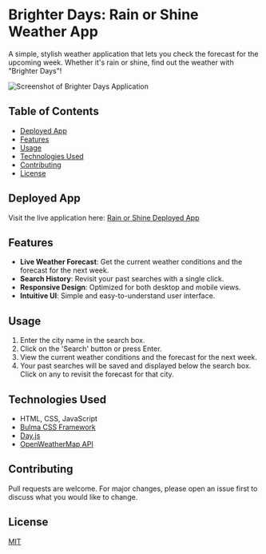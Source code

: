 # Brighter Days: Rain or Shine Weather App

A simple, stylish weather application that lets you check the forecast for the upcoming week. Whether it's rain or shine, find out the weather with "Brighter Days"!

![Screenshot of Brighter Days Application]()

## Table of Contents

- [Deployed App](#deployed-app)
- [Features](#features)
- [Usage](#usage)
- [Technologies Used](#technologies-used)
- [Contributing](#contributing)
- [License](#license)

## Deployed App

Visit the live application here: [Rain or Shine Deployed App]()


## Features

- **Live Weather Forecast**: Get the current weather conditions and the forecast for the next week.
- **Search History**: Revisit your past searches with a single click.
- **Responsive Design**: Optimized for both desktop and mobile views.
- **Intuitive UI**: Simple and easy-to-understand user interface.

## Usage

1. Enter the city name in the search box.
2. Click on the 'Search' button or press Enter.
3. View the current weather conditions and the forecast for the next week.
4. Your past searches will be saved and displayed below the search box. Click on any to revisit the forecast for that city.

## Technologies Used

- HTML, CSS, JavaScript
- [Bulma CSS Framework](https://bulma.io/)
- [Day.js](https://day.js.org/)
- [OpenWeatherMap API](https://openweathermap.org/api)

## Contributing

Pull requests are welcome. For major changes, please open an issue first to discuss what you would like to change.

## License

[MIT](https://choosealicense.com/licenses/mit/)
